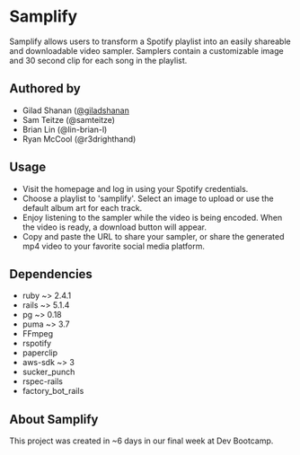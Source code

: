 # Samplify

Samplify allows users to transform a Spotify playlist into an easily shareable and downloadable video sampler. Samplers contain a customizable image and 30 second clip for each song in the playlist.

## Authored by

* Gilad Shanan ([@giladshanan](https://github.com/giladshanan)
* Sam Teitze (@samteitze)
* Brian Lin (@lin-brian-l)
* Ryan McCool (@r3drighthand)

## Usage

* Visit the homepage and log in using your Spotify credentials.
* Choose a playlist to 'samplify'. Select an image to upload or use the default album art for each track.
* Enjoy listening to the sampler while the video is being encoded. When the video is ready, a download button will appear.
* Copy and paste the URL to share your sampler, or share the generated mp4 video to your favorite social media platform.

## Dependencies

* ruby ~> 2.4.1
* rails ~> 5.1.4
* pg ~> 0.18
* puma ~> 3.7
* FFmpeg
* rspotify
* paperclip
* aws-sdk ~> 3
* sucker_punch
* rspec-rails
* factory_bot_rails

## About Samplify

This project was created in ~6 days in our final week at Dev Bootcamp.
